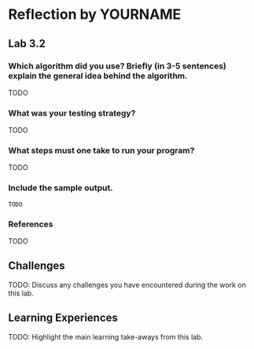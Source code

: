 # Reflection by YOURNAME

## Lab 3.2

### Which algorithm did you use? Briefly (in 3-5 sentences) explain the general idea behind the algorithm.
TODO

### What was your testing strategy?
TODO

### What steps must one take to run your program?
TODO

### Include the sample output.

```
TODO
```

### References
TODO

## Challenges

TODO:
Discuss any challenges you have encountered during the work on this lab.

## Learning Experiences 

TODO:
Highlight the main learning take-aways from this lab.
